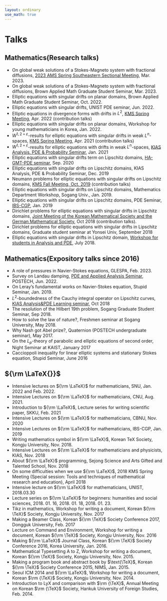```yaml
---
layout: ordinary
use_math: true 
---
```


# Talks


## Mathematics(Research talks)
- On global weak solutions of a Stokes-Magneto system with fractional diffusions, [2023 AMS Spring Southeastern Sectional Meeting](https://www.ams.org/meetings/sectional/2298_program_ss18.html#title), Mar. 2023. 
- On global weak solutions of a Stokes-Magneto system with fractional diffusions, Brown Applied Math Graduate Student Seminar, Mar. 2023. 
- Elliptic equations with singular drifts on planar domains, Brown Applied Math Graduate Student Seminar, Oct. 2022.
- Elliptic equations with singular drifts, UNIST PDE seminar, Jun. 2022.
- Elliptic equations in divergence forms with drifts in $L^2$, [KMS Spring Meeting](http://www.kms.or.kr/meetings/spring2022/), Apr. 2022 (contribution talks)
- Elliptic equations with singular drifts on planar domains, Workshop for young mathematicians in Korea, Jan. 2022. 
- $W^{1,2+\varepsilon}$-results for elliptic equations with singular drifts in weak $L^n$-spaces, [KMS Spring Meeting](http://www.kms.or.kr/meetings/spring2021/), Apr. 2021 (contribution talks)
- $W^{1,2+\varepsilon}$-results for elliptic equations with drifts in weak $L^n$-spaces, [KIAS Analysis, PDE & Probability Seminar](http://www.kias.re.kr/sub05/sub05_02_01_01.jsp?seqno=PGN1720201229-0001&nowBlock=0&page=1&subject=&mjrcd=1&mjrcd2=1&sdate=20210115&edate=20210115&keyField=&keyWord=&list_url=/sub05/sub05_02_02.jsp&slides=), Jan. 2021 
- Elliptic equations with singular drifts term on Lipschitz domains, [HA-GMT-PDE seminar](https://sites.google.com/view/hagmtpdeseminar/), Sep. 2020  
- Elliptic equations with singular drifts on Lipschitz domains, KIAS Analysis, PDE & Probability Seminar, Dec. 2019  
- Neumann problems for elliptic equations with singular drifts on Lipschitz domains, [KMS Fall Meeting, Oct. 2019](http://www.kms.or.kr/meetings/fall2019/) (contribution talks)
- Elliptic equations with singular drifts on Lipschitz domains, Mathematics Department Workshop, Sogang Univ., Jan. 2019.
- Elliptic equations with singular drifts on Lipschitz domains, PDE Seminar, [IBS-CGP](https://cgp.ibs.re.kr/activities/seminars/seminar), Jan. 2019  
- Dirichlet problems for elliptic equations with singular drifts in Lipschitz domains, [Joint Meeting of the Korean Mathematical Society and the German Mathematical Society](http://www.kms.or.kr/KMS-DMV/), Oct 2018 (contribution talks).
- Dirichlet problems for elliptic equations with singular drifts in Lipschitz domains, Graduate student seminar at Yonsei Univ, September 2018 
- Elliptic equations with singular drifts in Lipschitz domain, [Workshop for students in Analysis and PDE](https://sites.google.com/view/wsap2018/), July 2018.

## Mathematics(Expository talks since 2016)
- A role of pressures in Navier-Stokes equations, GLESPA, Feb. 2023.
- Survey on Landau damping, [PDE and Applied Analysis Seminar](https://sites.google.com/view/pde-aa-seminar/home?authuser=0), POSTECH, Jun. 2022.
- On Leray’s fundamental works on Navier-Stokes equation, Stupid Seminar, Jan. 2019.
- $L^2$-boundedness of the Cauchy integral operator on Lipschitz curves, [KIAS Analysis&PDE Learning seminar](http://www.kias.re.kr/sub05/sub05_02_01_01.jsp?seqno=PGN1720181004-0001&nowBlock=0&page=1&subject=&mjrcd=&mjrcd2=1&sdate=20181005&edate=&keyField=&keyWord=&list_url=/sub05/sub05_02_02.jsp&slides=), Oct 2018 
- The resolution of the Hilbert 19th problem, Sogang Graduate Student Seminar, Sep 2018.
- How to solve the law of nature?, Freshmen seminar at Sogang University, May 2018.
- Why Nash got Abel prize?, Quaternion (POSTECH undergraduate seminar), May 2017.
- On the $L_p$-theory of parabolic and elliptic equations of second order, Night Seminar at KAIST, January 2017  
- Caccioppoli inequality for linear elliptic systems and stationary Stokes equation, Stupid Seminar, June 2016 

## ${\rm \LaTeX{}}$ 
- Intensive lectures on ${\rm \LaTeX}$ for mathematicians, SNU, Jan. 2022 and Feb. 2022.
- Intensive Lectures on ${\rm \LaTeX}$ for mathematicians, CNU, Aug. 2021.
- Introduction to ${\rm \LaTeX}$, Lecture series for writing scientific paper, SKKU, Feb. 2021  
- Intensive Lectures on ${\rm \LaTeX}$ for mathematicians, CBNU, Nov. 2020  
- Intensive Lectures on ${\rm \LaTeX}$ for mathematicians, IBS-CGP, Jan. 2019  
- Writing mathematics symbol in ${\rm \LaTeX}$, Korean TeX Society, Kongju University, Nov. 2018.
- Intensive Lectures on ${\rm \LaTeX}$ for mathematicians and physicists, KIAS, Nov. 2018  
- About ${\rm \LaTeX}$ programming, Sejong Science and Arts Gifted and Talented School, Nov. 2018 
- On some difficulties when we use ${\rm \LaTeX}$, 2018 KMS Spring Meeting (Special session: Tools and techniques of mathematical research and education), April 2018  
- Intensive lecture on ${\rm \LaTeX}$ for mathematicians, UNIST, 2018.03.30  
- Lecture series on ${\rm \LaTeX}$ for beginners: humanities and social sciences, 2018. 01. 16, 2018. 01. 18, 2018. 01. 23.
- Tikz in mathematics, Workshop for writing a document, Korean ${\rm \TeX}$ Society, Kongju University, Nov. 2017
- Making a Beamer Class, Korean ${\rm \TeX}$ Society Conference 2017, Dongguk University, Feb. 2017
- Lecture on Command and Environment, Workshop for writing a document, Korean ${\rm \TeX}$ Society, Kongju University, Nov. 2016
- Making ${\rm \LaTeX}$ Journal Class, Korean ${\rm \TeX}$ Society Conference 2016, Korea University, Jan. 2016.
- Mathematical Typesetting A to Z, Workshop for writing a document, Korean ${\rm \TeX}$ Society, Kongju University, Nov. 2015.
- Making a program book and abstract book by $\text{\TeX}$, Korean ${\rm \TeX}$ Society Conference 2015, NIMS, Jan. 2015.
- Seoul ICM 2014 and ${\rm \LaTeX}$, Workshop for writing a document, Korean $\rm {\TeX}$ Society, Kongju University, Nov. 2014.
- Introduction to LyX and comparison with $\rm {\TeX}$, Annual Meeting on Korean $\rm {\TeX}$ Society, Hankuk University of Foreign Studies, Feb. 2014.
